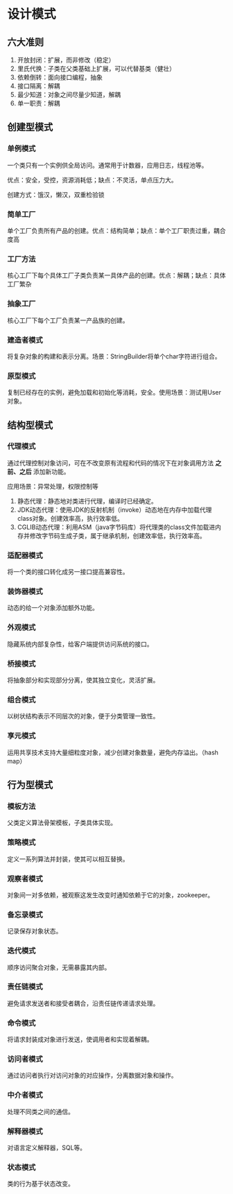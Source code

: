 # 设计模式
## 六大准则
1. 开放封闭：扩展，而非修改（稳定）
2. 里氏代换：子类在父类基础上扩展，可以代替基类（健壮）
3. 依赖倒转：面向接口编程，抽象
4. 接口隔离：解耦
5. 最少知道：对象之间尽量少知道，解耦
6. 单一职责：解耦

## 创建型模式
### 单例模式
一个类只有一个实例供全局访问。通常用于计数器，应用日志，线程池等。

优点：安全，受控，资源消耗低；缺点：不灵活，单点压力大。

创建方式：饿汉，懒汉，双重检验锁

### 简单工厂
单个工厂负责所有产品的创建。优点：结构简单；缺点：单个工厂职责过重，耦合度高

### 工厂方法
核心工厂下每个具体工厂子类负责某一具体产品的创建。优点：解耦；缺点：具体工厂繁杂

### 抽象工厂
核心工厂下每个工厂负责某一产品族的创建。

### 建造者模式
将复杂对象的构建和表示分离。场景：StringBuilder将单个char字符进行组合。

### 原型模式
复制已经存在的实例，避免加载和初始化等消耗，安全。使用场景：测试用User对象。

## 结构型模式
### 代理模式
通过代理控制对象访问，可在不改变原有流程和代码的情况下在对象调用方法 __之前、之后__ 添加新功能。

应用场景：异常处理，权限控制等

1. 静态代理：静态地对类进行代理，编译时已经确定。
2. JDK动态代理：使用JDK的反射机制（invoke）动态地在内存中加载代理class对象。创建效率高，执行效率低。
3. CGLIB动态代理：利用ASM（java字节码库）将代理类的class文件加载进内存并修改字节码生成子类，属于继承机制，创建效率低，执行效率高。

### 适配器模式
将一个类的接口转化成另一接口提高兼容性。

### 装饰器模式
动态的给一个对象添加额外功能。

### 外观模式
隐藏系统内部复杂性，给客户端提供访问系统的接口。

### 桥接模式
将抽象部分和实现部分分离，使其独立变化，灵活扩展。

### 组合模式
以树状结构表示不同层次的对象，便于分类管理一致性。

### 享元模式
运用共享技术支持大量细粒度对象，减少创建对象数量，避免内存溢出。（hash map）

## 行为型模式
### 模板方法
父类定义算法骨架模板，子类具体实现。

### 策略模式
定义一系列算法并封装，使其可以相互替换。

### 观察者模式
对象间一对多依赖，被观察这发生改变时通知依赖于它的对象，zookeeper。

### 备忘录模式
记录保存对象状态。

### 迭代模式
顺序访问聚合对象，无需暴露其内部。

### 责任链模式
避免请求发送者和接受者耦合，沿责任链传递请求处理。

### 命令模式
将请求封装成对象进行发送，使调用者和实现着解耦。

### 访问者模式
通过访问者执行对访问对象的对应操作，分离数据对象和操作。

### 中介者模式
处理不同类之间的通信。

### 解释器模式
对语言定义解释器，SQL等。

### 状态模式
类的行为基于状态改变。



